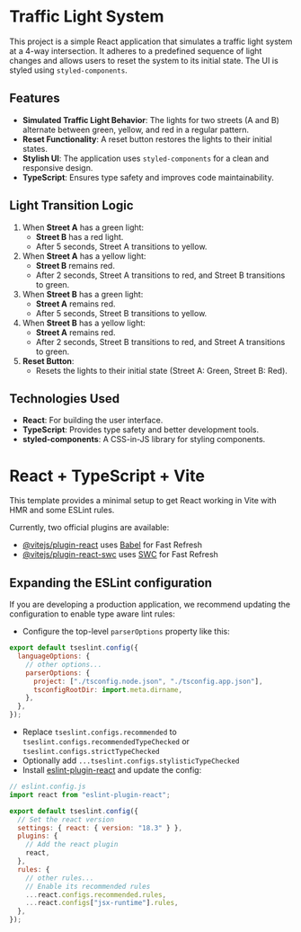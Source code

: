 # Traffic Light System

This project is a simple React application that simulates a traffic light system at a 4-way intersection. It adheres to a predefined sequence of light changes and allows users to reset the system to its initial state. The UI is styled using `styled-components`.

## Features

- **Simulated Traffic Light Behavior**: The lights for two streets (A and B) alternate between green, yellow, and red in a regular pattern.
- **Reset Functionality**: A reset button restores the lights to their initial states.
- **Stylish UI**: The application uses `styled-components` for a clean and responsive design.
- **TypeScript**: Ensures type safety and improves code maintainability.

## Light Transition Logic

1. When **Street A** has a green light:
   - **Street B** has a red light.
   - After 5 seconds, Street A transitions to yellow.
2. When **Street A** has a yellow light:
   - **Street B** remains red.
   - After 2 seconds, Street A transitions to red, and Street B transitions to green.
3. When **Street B** has a green light:
   - **Street A** remains red.
   - After 5 seconds, Street B transitions to yellow.
4. When **Street B** has a yellow light:
   - **Street A** remains red.
   - After 2 seconds, Street B transitions to red, and Street A transitions to green.
5. **Reset Button**:
   - Resets the lights to their initial state (Street A: Green, Street B: Red).

## Technologies Used

- **React**: For building the user interface.
- **TypeScript**: Provides type safety and better development tools.
- **styled-components**: A CSS-in-JS library for styling components.

# React + TypeScript + Vite

This template provides a minimal setup to get React working in Vite with HMR and some ESLint rules.

Currently, two official plugins are available:

- [@vitejs/plugin-react](https://github.com/vitejs/vite-plugin-react/blob/main/packages/plugin-react/README.md) uses [Babel](https://babeljs.io/) for Fast Refresh
- [@vitejs/plugin-react-swc](https://github.com/vitejs/vite-plugin-react-swc) uses [SWC](https://swc.rs/) for Fast Refresh

## Expanding the ESLint configuration

If you are developing a production application, we recommend updating the configuration to enable type aware lint rules:

- Configure the top-level `parserOptions` property like this:

```js
export default tseslint.config({
  languageOptions: {
    // other options...
    parserOptions: {
      project: ["./tsconfig.node.json", "./tsconfig.app.json"],
      tsconfigRootDir: import.meta.dirname,
    },
  },
});
```

- Replace `tseslint.configs.recommended` to `tseslint.configs.recommendedTypeChecked` or `tseslint.configs.strictTypeChecked`
- Optionally add `...tseslint.configs.stylisticTypeChecked`
- Install [eslint-plugin-react](https://github.com/jsx-eslint/eslint-plugin-react) and update the config:

```js
// eslint.config.js
import react from "eslint-plugin-react";

export default tseslint.config({
  // Set the react version
  settings: { react: { version: "18.3" } },
  plugins: {
    // Add the react plugin
    react,
  },
  rules: {
    // other rules...
    // Enable its recommended rules
    ...react.configs.recommended.rules,
    ...react.configs["jsx-runtime"].rules,
  },
});
```
